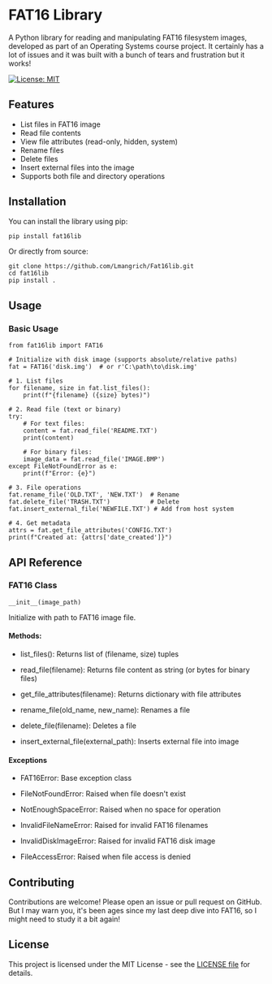 # FAT16 Library

A Python library for reading and manipulating FAT16 filesystem images, developed as part of an Operating Systems course project.
It certainly has a lot of issues and it was built with a bunch of tears and frustration but it works!

[![License: MIT](https://img.shields.io/badge/License-MIT-yellow.svg)](https://opensource.org/licenses/MIT)

## Features

- List files in FAT16 image
- Read file contents
- View file attributes (read-only, hidden, system)
- Rename files
- Delete files
- Insert external files into the image
- Supports both file and directory operations

## Installation

You can install the library using pip:

```bash
pip install fat16lib
```

Or directly from source:

```
git clone https://github.com/Lmangrich/Fat16lib.git
cd fat16lib
pip install .
```

## Usage

### Basic Usage

```
from fat16lib import FAT16

# Initialize with disk image (supports absolute/relative paths)
fat = FAT16('disk.img')  # or r'C:\path\to\disk.img'

# 1. List files
for filename, size in fat.list_files():
    print(f"{filename} ({size} bytes)")

# 2. Read file (text or binary)
try:
    # For text files:
    content = fat.read_file('README.TXT')
    print(content)

    # For binary files:
    image_data = fat.read_file('IMAGE.BMP')
except FileNotFoundError as e:
    print(f"Error: {e}")

# 3. File operations
fat.rename_file('OLD.TXT', 'NEW.TXT')  # Rename
fat.delete_file('TRASH.TXT')           # Delete
fat.insert_external_file('NEWFILE.TXT') # Add from host system

# 4. Get metadata
attrs = fat.get_file_attributes('CONFIG.TXT')
print(f"Created at: {attrs['date_created']}")
```

## API Reference

### FAT16 Class

```
__init__(image_path)
```

Initialize with path to FAT16 image file.

#### Methods:

- list_files(): Returns list of (filename, size) tuples

- read_file(filename): Returns file content as string (or bytes for binary files)

- get_file_attributes(filename): Returns dictionary with file attributes

- rename_file(old_name, new_name): Renames a file

- delete_file(filename): Deletes a file

- insert_external_file(external_path): Inserts external file into image

#### Exceptions

- FAT16Error: Base exception class

- FileNotFoundError: Raised when file doesn't exist

- NotEnoughSpaceError: Raised when no space for operation

- InvalidFileNameError: Raised for invalid FAT16 filenames

- InvalidDiskImageError: Raised for invalid FAT16 disk image

- FileAccessError: Raised when file access is denied

## Contributing

Contributions are welcome! Please open an issue or pull request on GitHub.
But I may warn you, it's been ages since my last deep dive into FAT16, so I might need to study it a bit again!

## License

This project is licensed under the MIT License - see the [LICENSE file](https://github.com/LMangrich/fat16lib/blob/main/LICENSE) for details.
